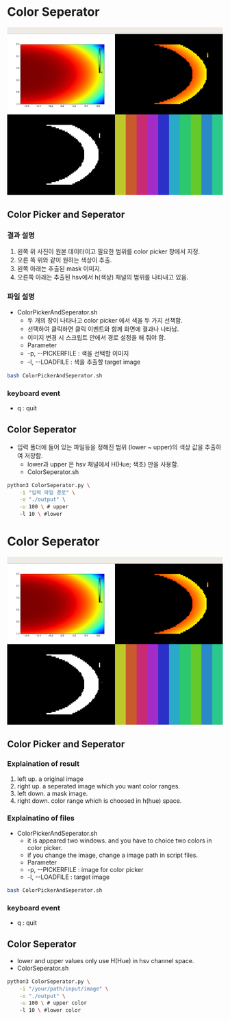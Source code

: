 # Color Seperator

![결과 이미지](./image/Result.png)


## Color Picker and Seperator
### 결과 설명
 1. 왼쪽 위 사진이 원본 데이터이고 필요한 범위를 color picker 창에서 지정.  
 2. 오른 쪽 위와 같이 원하는 색상이 추출.
 3. 왼쪽 아래는 추출된 mask 이미지.
 4. 오른쪽 아래는 추출된 hsv에서 h(색상) 채널의 범위를 나타내고 있음.
 
### 파일 설명
 - ColorPickerAndSeperator.sh
   - 두 개의 창이 나타나고 color picker 에서 색을 두 가지 선책함.
   - 선택하여 클릭하면 클릭 이벤트와 함께 화면에 결과나 나타남.
   - 이미지 변경 시 스크립트 안에서 경로 설정을 해 줘야 함.
   - Parameter
    - -p, --PICKERFILE : 색을 선택할 이미지
    - -l, --LOADFILE : 색을 추출할 target image
   
```bash 
bash ColorPickerAndSeperator.sh
```
    
### keyboard event
 * q : quit

## Color Seperator
 - 입력 폴더에 들어 있는 파일등을 정해진 범위 (lower ~ upper)의 색상 값을 추출하여 저장함.
    - lower과 upper 은 hsv 채널에서 H(Hue; 색조) 만을 사용함.
    - ColorSeperator.sh

```bash
python3 ColorSeperator.py \
    -i "입력 파일 경로" \
    -o "./output" \
    -u 100 \ # upper
    -l 10 \ #lower

```

# Color Seperator

![image of result](./image/Result.png)


## Color Picker and Seperator
### Explaination of result
 1. left up. a original image
 2. right up. a seperated image which you want color ranges.
 3. left down. a mask image.
 4. right down. color range which is choosed in h(hue) space.
 
### Explainatino of files
 - ColorPickerAndSeperator.sh
   - it is appeared two windows. and you have to choice two colors in color picker.
   - if you change the image, change a image path in script files. 
   - Parameter
    - -p, --PICKERFILE : image for color picker
    - -l, --LOADFILE : target image
   
```bash 
bash ColorPickerAndSeperator.sh
```
    
### keyboard event
 * q : quit

## Color Seperator
 - lower and upper values only use H(Hue) in hsv channel space.
 - ColorSeperator.sh

```bash
python3 ColorSeperator.py \
    -i "/your/path/input/image" \
    -o "./output" \
    -u 100 \ # upper color
    -l 10 \ #lower color

```



